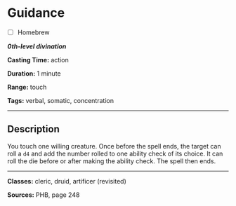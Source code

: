 # Guidance

- [ ] Homebrew

***0th-level divination***

**Casting Time:** action

**Duration:** 1 minute

**Range:** touch

**Tags:** verbal, somatic, concentration

---

## Description
You touch one willing creature. Once before the spell ends, the target can roll a `d4` and add the number rolled to one ability check of its choice. It can roll the die before or after making the ability check. The spell then ends.

---

**Classes:** cleric, druid, artificer (revisited)

**Sources:** PHB, page 248
